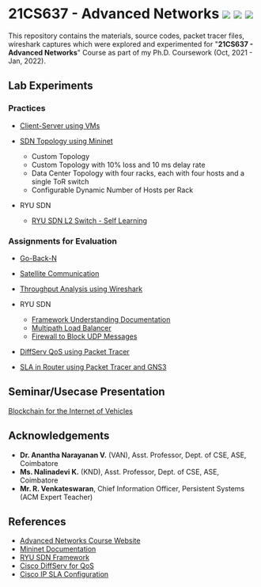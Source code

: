 # 21CS637 - Advanced Networks ![](https://img.shields.io/badge/madeby-Ramaguru-blue.svg) ![](https://img.shields.io/badge/Ph.D%20Coursework-Completed-brightgreen) ![](https://img.shields.io/badge/Ph.D%20Coursework-A+-blue)


This repository contains the materials, source codes, packet tracer files, wireshark captures which were explored and experimented for "**21CS637 - Advanced Networks**" Course as part of my Ph.D. Coursework (Oct, 2021 - Jan, 2022). 

## Lab Experiments
### Practices

- [Client-Server using VMs](Client_Server/Client-Server.md)

- [SDN Topology using Mininet](SDN/SDN-Topology.md) 
  - Custom Topology
  - Custom Topology with 10% loss and 10 ms delay rate
  - Data Center Topology with four racks, each with four hosts and a single ToR switch
  - Configurable Dynamic Number of Hosts per Rack

- RYU SDN 
  - [RYU SDN L2 Switch - Self Learning](SDN/SDN-L2.md)

### Assignments for Evaluation

- [Go-Back-N](Client_Server/GBN.md)

- [Satellite Communication](Others/Traffic-Control.md)

- [Throughput Analysis using Wireshark](Others/Throughput-Analysis.md)

- RYU SDN 
  - [Framework Understanding Documentation](Assets/Docs/RYU_SDN_Understanding_Document.pdf)
  - [Multipath Load Balancer](SDN/Load-Balancer.md)
  - [Firewall to Block UDP Messages](SDN/SDN-Firewall.md)

- [DiffServ QoS using Packet Tracer](Others/DiffServ-QoS.md)

- [SLA in Router using Packet Tracer and GNS3](Others/SLA-Router.md)

## Seminar/Usecase Presentation

[Blockchain for the Internet of Vehicles](B-IoV_SDN_NFV.md)

## Acknowledgements
- **Dr. Anantha Narayanan V.** (VAN), Asst. Professor, Dept. of CSE, ASE, Coimbatore
- **Ms. Nalinadevi K.** (KND), Asst. Professor, Dept. of CSE, ASE, Coimbatore
- **Mr. R. Venkateswaran**, Chief Information Officer, Persistent Systems (ACM Expert Teacher)

## References
- [Advanced Networks Course Website](https://sites.google.com/view/21cs637/)
- [Mininet Documentation](http://mininet.org/walkthrough/)
- [RYU SDN Framework](https://osrg.github.io/ryu-book/en/html/)
- [Cisco DiffServ for QoS](https://www.cisco.com/c/en/us/td/docs/ios-xml/ios/qos_dfsrv/configuration/15-mt/qos-dfsrv-15-mt-book/qos-dfsrv.html)
- [Cisco IP SLA Configuration](https://www.cisco.com/c/en/us/td/docs/ios-xml/ios/ipsla/configuration/15-mt/sla-15-mt-book/sla_icmp_echo.html)
